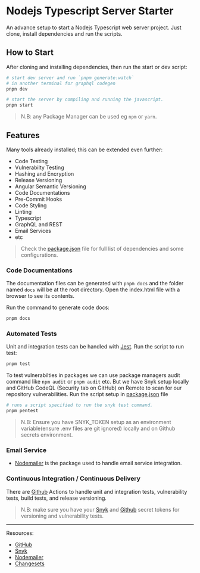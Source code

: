 # Nodejs Typescript Server Starter

An advance setup to start a Nodejs Typescript web server project.
Just clone, install dependencies and run the scripts.

## How to Start

After cloning and installing dependencies, then run the start or dev script:

```bash
# start dev server and run `pnpm generate:watch`
# in another terminal for graphql codegen
pnpn dev
```

```bash
# start the server by compiling and running the javascript.
pnpn start
```

> N.B: any Package Manager can be used eg `npm` or `yarn`.

## Features

Many tools already installed; this can be extended even further:

- Code Testing
- Vulnerabilty Testing
- Hashing and Encryption
- Release Versioning
- Angular Semantic Versioning
- Code Documentations
- Pre-Commit Hooks
- Code Styling
- Linting
- Typescript
- GraphQL and REST
- Email Services
- etc

> Check the [package.json](package.json) file for full list of dependencies and some configurations.

### Code Documentations

The documentation files can be generated with `pnpm docs` and the folder named `docs` will be at the root directory.
Open the index.html file with a browser to see its contents.

Run the command to generate code docs:

```bash
pnpm docs
```

### Automated Tests

Unit and integration tests can be handled with [Jest](https://jest.io).
Run the script to run test:

```bash
pnpm test
```

To test vulnerabilties in packages we can use package managers audit command like `npm audit` or `pnpm audit` etc. But we have Snyk setup locally and GitHub CodeQL (Security tab on GitHub) on Remote to scan for our repository vulnerabilities.
Run the script setup in [package.json](package.json) file

```bash
# runs a script specified to run the snyk test command.
pnpm pentest
```

> N.B: Ensure you have SNYK_TOKEN setup as an environment variable(ensure .env files are git ignored) locally and on Github secrets environment.

### Email Service

- [Nodemailer](https://nodemailer.com) is the package used to handle email service integration.

### Continuous Integration / Continuous Delivery

There are [Github](https://github.com) Actions to handle unit and integration tests, vulnerability tests, build tests, and release versioning.

> N.B: make sure you have your [Snyk](https://snyk.io) and [Github](https://github.com) secret tokens for versioning and vulnerability tests.

---

Resources:

- [GitHub](https://github.com)
- [Snyk](https://snyk.io)
- [Nodemailer](https://nodemailer.com)
- [Changesets](https://github.com/changesets/changesets)

